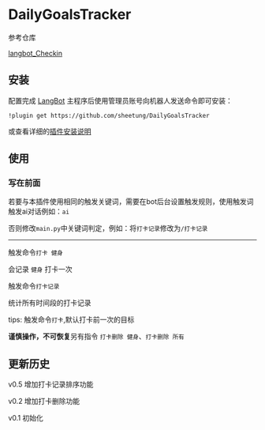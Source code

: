 # DailyGoalsTracker

参考仓库

[langbot_Checkin](https://github.com/GryllsGYS/langbot_Checkin)

## 安装

配置完成 [LangBot](https://github.com/RockChinQ/LangBot) 主程序后使用管理员账号向机器人发送命令即可安装：

```
!plugin get https://github.com/sheetung/DailyGoalsTracker
```
或查看详细的[插件安装说明](https://docs.langbot.app/plugin/plugin-intro.html#%E6%8F%92%E4%BB%B6%E7%94%A8%E6%B3%95)

## 使用

<!-- 插件开发者自行填写插件使用说明 -->
### 写在前面

若要与本插件使用相同的触发关键词，需要在bot后台设置触发规则，使用触发词触发ai对话例如：`ai`

否则修改`main.py`中关键词判定，例如：将`打卡记录`修改为`/打卡记录`

---

触发命令`打卡 健身`

会记录 `健身` 打卡一次

触发命令`打卡记录`

统计所有时间段的打卡记录

tips: 触发命令`打卡`,默认打卡前一次的目标

**谨慎操作，不可恢复**另有指令 `打卡删除 健身`、`打卡删除 所有`

## 更新历史

v0.5 增加打卡记录排序功能

v0.2 增加打卡删除功能

v0.1 初始化

